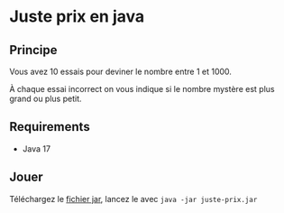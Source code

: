 # Juste prix en java

## Principe

Vous avez 10 essais pour deviner le nombre entre 1 et 1000.

À chaque essai incorrect on vous indique si le nombre mystère est plus grand ou plus petit.

## Requirements

- Java 17

## Jouer

Téléchargez le [fichier jar](https://github.com/arthaud-proust/java-juste-prix/releases/latest/download/juste-prix.jar),
lancez le avec `java -jar juste-prix.jar` 